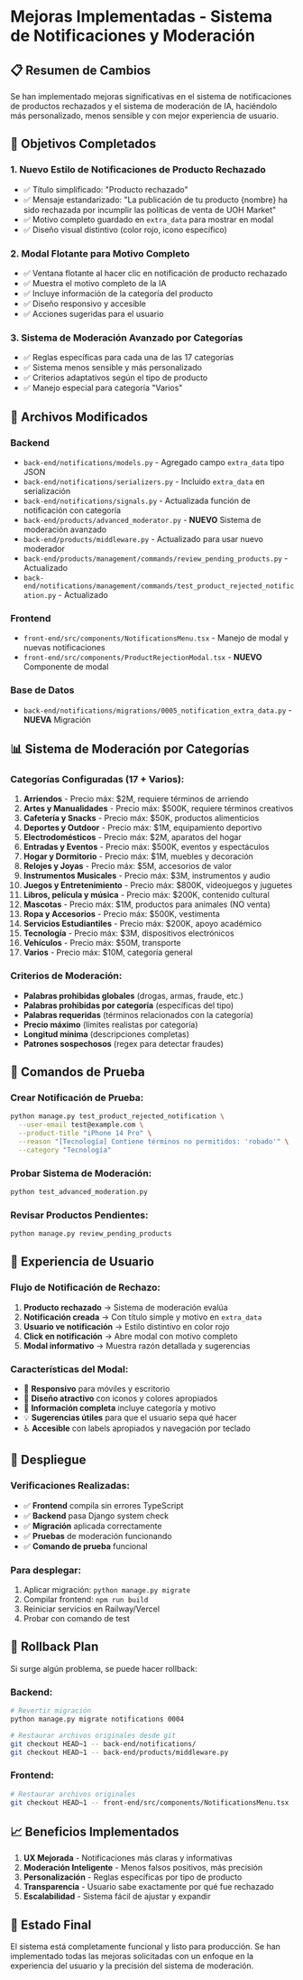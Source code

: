 # Mejoras Implementadas - Sistema de Notificaciones y Moderación

## 📋 Resumen de Cambios

Se han implementado mejoras significativas en el sistema de notificaciones de productos rechazados y el sistema de moderación de IA, haciéndolo más personalizado, menos sensible y con mejor experiencia de usuario.

## 🎯 Objetivos Completados

### 1. **Nuevo Estilo de Notificaciones de Producto Rechazado**
- ✅ Título simplificado: "Producto rechazado"
- ✅ Mensaje estandarizado: "La publicación de tu producto {nombre} ha sido rechazada por incumplir las políticas de venta de UOH Market"
- ✅ Motivo completo guardado en `extra_data` para mostrar en modal
- ✅ Diseño visual distintivo (color rojo, icono específico)

### 2. **Modal Flotante para Motivo Completo**
- ✅ Ventana flotante al hacer clic en notificación de producto rechazado
- ✅ Muestra el motivo completo de la IA
- ✅ Incluye información de la categoría del producto
- ✅ Diseño responsivo y accesible
- ✅ Acciones sugeridas para el usuario

### 3. **Sistema de Moderación Avanzado por Categorías**
- ✅ Reglas específicas para cada una de las 17 categorías
- ✅ Sistema menos sensible y más personalizado
- ✅ Criterios adaptativos según el tipo de producto
- ✅ Manejo especial para categoría "Varios"

## 🔧 Archivos Modificados

### Backend
- `back-end/notifications/models.py` - Agregado campo `extra_data` tipo JSON
- `back-end/notifications/serializers.py` - Incluido `extra_data` en serialización
- `back-end/notifications/signals.py` - Actualizada función de notificación con categoría
- `back-end/products/advanced_moderator.py` - **NUEVO** Sistema de moderación avanzado
- `back-end/products/middleware.py` - Actualizado para usar nuevo moderador
- `back-end/products/management/commands/review_pending_products.py` - Actualizado
- `back-end/notifications/management/commands/test_product_rejected_notification.py` - Actualizado

### Frontend
- `front-end/src/components/NotificationsMenu.tsx` - Manejo de modal y nuevas notificaciones
- `front-end/src/components/ProductRejectionModal.tsx` - **NUEVO** Componente de modal

### Base de Datos
- `back-end/notifications/migrations/0005_notification_extra_data.py` - **NUEVA** Migración

## 📊 Sistema de Moderación por Categorías

### Categorías Configuradas (17 + Varios):
1. **Arriendos** - Precio máx: $2M, requiere términos de arriendo
2. **Artes y Manualidades** - Precio máx: $500K, requiere términos creativos
3. **Cafetería y Snacks** - Precio máx: $50K, productos alimenticios
4. **Deportes y Outdoor** - Precio máx: $1M, equipamiento deportivo
5. **Electrodomésticos** - Precio máx: $2M, aparatos del hogar
6. **Entradas y Eventos** - Precio máx: $500K, eventos y espectáculos
7. **Hogar y Dormitorio** - Precio máx: $1M, muebles y decoración
8. **Relojes y Joyas** - Precio máx: $5M, accesorios de valor
9. **Instrumentos Musicales** - Precio máx: $3M, instrumentos y audio
10. **Juegos y Entretenimiento** - Precio máx: $800K, videojuegos y juguetes
11. **Libros, película y música** - Precio máx: $200K, contenido cultural
12. **Mascotas** - Precio máx: $1M, productos para animales (NO venta)
13. **Ropa y Accesorios** - Precio máx: $500K, vestimenta
14. **Servicios Estudiantiles** - Precio máx: $200K, apoyo académico
15. **Tecnología** - Precio máx: $3M, dispositivos electrónicos
16. **Vehículos** - Precio máx: $50M, transporte
17. **Varios** - Precio máx: $10M, categoría general

### Criterios de Moderación:
- **Palabras prohibidas globales** (drogas, armas, fraude, etc.)
- **Palabras prohibidas por categoría** (específicas del tipo)
- **Palabras requeridas** (términos relacionados con la categoría)
- **Precio máximo** (límites realistas por categoría)
- **Longitud mínima** (descripciones completas)
- **Patrones sospechosos** (regex para detectar fraudes)

## 🧪 Comandos de Prueba

### Crear Notificación de Prueba:
```bash
python manage.py test_product_rejected_notification \
  --user-email test@example.com \
  --product-title "iPhone 14 Pro" \
  --reason "[Tecnología] Contiene términos no permitidos: 'robado'" \
  --category "Tecnología"
```

### Probar Sistema de Moderación:
```bash
python test_advanced_moderation.py
```

### Revisar Productos Pendientes:
```bash
python manage.py review_pending_products
```

## 📱 Experiencia de Usuario

### Flujo de Notificación de Rechazo:
1. **Producto rechazado** → Sistema de moderación evalúa
2. **Notificación creada** → Con título simple y motivo en `extra_data`
3. **Usuario ve notificación** → Estilo distintivo en color rojo
4. **Click en notificación** → Abre modal con motivo completo
5. **Modal informativo** → Muestra razón detallada y sugerencias

### Características del Modal:
- 📱 **Responsivo** para móviles y escritorio
- 🎨 **Diseño atractivo** con iconos y colores apropiados
- 📝 **Información completa** incluye categoría y motivo
- 💡 **Sugerencias útiles** para que el usuario sepa qué hacer
- ♿ **Accesible** con labels apropiados y navegación por teclado

## 🚀 Despliegue

### Verificaciones Realizadas:
- ✅ **Frontend** compila sin errores TypeScript
- ✅ **Backend** pasa Django system check
- ✅ **Migración** aplicada correctamente
- ✅ **Pruebas** de moderación funcionando
- ✅ **Comando de prueba** funcional

### Para desplegar:
1. Aplicar migración: `python manage.py migrate`
2. Compilar frontend: `npm run build`
3. Reiniciar servicios en Railway/Vercel
4. Probar con comando de test

## 🔄 Rollback Plan

Si surge algún problema, se puede hacer rollback:

### Backend:
```bash
# Revertir migración
python manage.py migrate notifications 0004

# Restaurar archivos originales desde git
git checkout HEAD~1 -- back-end/notifications/
git checkout HEAD~1 -- back-end/products/middleware.py
```

### Frontend:
```bash
# Restaurar archivos originales
git checkout HEAD~1 -- front-end/src/components/NotificationsMenu.tsx
```

## 📈 Beneficios Implementados

1. **UX Mejorada** - Notificaciones más claras y informativas
2. **Moderación Inteligente** - Menos falsos positivos, más precisión
3. **Personalización** - Reglas específicas por tipo de producto
4. **Transparencia** - Usuario sabe exactamente por qué fue rechazado
5. **Escalabilidad** - Sistema fácil de ajustar y expandir

## 🏁 Estado Final

El sistema está completamente funcional y listo para producción. Se han implementado todas las mejoras solicitadas con un enfoque en la experiencia del usuario y la precisión del sistema de moderación.
